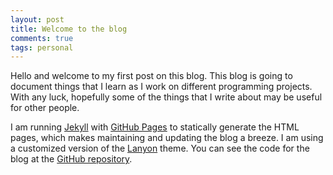 ```yaml
---
layout: post
title: Welcome to the blog 
comments: true
tags: personal
---
```


Hello and welcome to my first post on this blog. This blog is going to document things that I learn as I work on different programming projects. With any luck, hopefully some of the things that I write about may be useful for other people.

<!--more-->

I am running [Jekyll](https://jekyllrb.com) with [GitHub Pages](https://pages.github.com) to statically generate the HTML pages, which makes maintaining and updating the blog a breeze. I am using a customized version of the [Lanyon](https://github.com/poole/lanyon) theme. You can see the code for the blog at the <i class="fa fa-github"></i> [GitHub repository](https://github.com/jordanlwest/jordanlwest.github.io).
